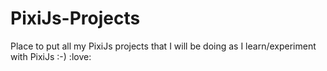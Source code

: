 # PixiJs-Projects
 Place to put all my PixiJs projects that I will be doing as I learn/experiment with PixiJs :-) :love:
